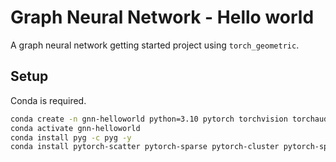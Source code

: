# Graph Neural Network - Hello world

A graph neural network getting started project using `torch_geometric`.

## Setup

Conda is required.

```bash
conda create -n gnn-helloworld python=3.10 pytorch torchvision torchaudio pytorch-cuda=12.1 numpy networkx ipykernel matplotlib pandas -c pytorch -c nvidia -c conda-forge -y
conda activate gnn-helloworld
conda install pyg -c pyg -y
conda install pytorch-scatter pytorch-sparse pytorch-cluster pytorch-spline-conv -c pytorch -c pyg -y
```